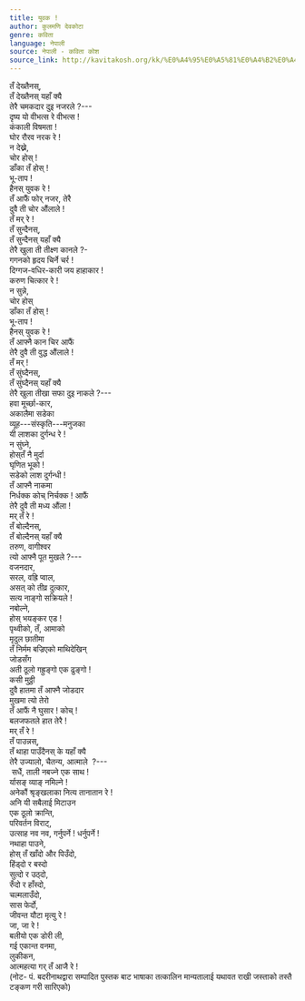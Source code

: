 ```yaml
---
title: युवक !
author: कुलमणि देवकोटा
genre: कविता
language: नेपाली
source: नेपाली - कविता कोश
source_link: http://kavitakosh.org/kk/%E0%A4%95%E0%A5%81%E0%A4%B2%E0%A4%AE%E0%A4%A3%E0%A4%BF_%E0%A4%A6%E0%A5%87%E0%A4%B5%E0%A4%95%E0%A5%8B%E0%A4%9F%E0%A4%BE
---
```


तँ देख्तैनस्,  
तँ देख्तैनस् यहाँ क्यै  
तेरै चमकदार दुइ नजरले ?---  
दृष्य यो वीभत्स रे वीभत्स !  
कंकाली विषमता !  
घोर रौरव नरक रे !  
न देख्ने,  
चोर होस् !  
डाँका तँ होस् !  
भू-ताप !  
हैनस् युवक रे !  
तँ आफैं फोर् नजर, तेरै  
दुवै ती चोर औंलाले !  
तँ मर् रे !  
तँ सुन्दैनस्,  
तँ सुन्दैनस् यहाँ क्यै  
तेरै खुला ती तीक्ष्ण कानले ?-  
गगनको हृदय चिर्ने चर्र !  
दिग्गज-वधिर-कारी जय हाहाकार !  
करुण चित्कार रे !  
न सुन्ने,  
चोर होस्  
डाँका तँ होस् !  
भू-ताप !  
हैनस् युवक रे !  
तँ आफ्नै कान चिर आफैं  
तेरै दुवै ती वुद्ध औंलाले !  
तँ मर् !  
तँ सुंघ्दैनस्,  
तँ सुंघ्दैनस् यहाँ क्यै  
तेरै खुला तीखा सफा दुइ नाकले ?---  
हवा मूर्च्छा-कार,  
अकालैमा सडेका  
व्यूह---संस्कृति---मनुजका  
यी लाशका दुर्गन्ध रे !  
न सुंघ्ने,  
होस्‌तँ नै मुर्दा  
घृणित भूको !  
सडेको लाश दुर्गन्धी !  
तँ आफ्नै नाकमा  
निर्धक्क कोच् निर्चक्क ! आफैं  
तेरै दुवै ती मध्य ‍औंला !  
मर् तँ रे !  
तँ बोल्दैनस्,  
तँ बोल्दैनस् यहाँ क्यै  
तरुण, वागीश्वर  
त्यो आफ्नै पूत मुखले ?---  
वजनदार,  
सरल, वह्रि प्वाल,  
असत् को तीव्र दुत्कार,  
सत्य नाङ्गो सक्रियले !  
नबोल्ने,  
होस् भयङ्कर एड !  
पृथ्वीको, तँ, आमाको  
मृदुल छातीमा  
तँ निर्मम बज्रिएको माथिदेखिन्  
जोडसँग  
अती ठूलो गह्रुङ्गो एक ढुङ्गो !  
कसी मुठ्ठी  
दुवै हातमा तँ आफ्नै जोडदार  
मुखमा त्यो तेरो  
तँ आफैं नै घुसार ! कोच् !  
बलजफतले हात तेरै !  
मर् तँ रे !  
तँ पाउन्नस्,  
तँ थाहा पाउँदैनस् के यहाँ क्यै  
तेरै उज्यालो, चैतन्य, आत्माले  ?---  
 सधैं, ताली नबज्ने एक साथ !  
र्यासङ् व्याङ् नमिल्ने !  
अनेकौं श्रृङ्खलाका नित्य तानातान रे !  
अनि यी सबैलाई मिटाउन  
एक ठूलो क्रान्ति,  
परिवर्तन विराट्,  
उत्साह नव नव, गर्नुपर्ने ! धर्नुपर्ने !  
नथाहा पाउने,  
होस् तँ खाँदो और पिउँदो,  
हिंड्दो र बस्दो  
सुत्दो र उठ्दो,  
रुँदो र हाँस्दो,  
चल्मलाउँदो,  
सास फेर्दो,  
जीवन्त यौटा मृत्यु रे !  
जा, जा रे !  
बलीयो एक डोरी ली,  
गई एकान्त वनमा,  
लुकीकन,  
आत्महत्या गर् तँ आजै रे !  
(नोट- पं. बदरीनाथद्वारा सम्पादित पुस्तक बाट भाषाका तत्कालिन मान्यतालाई यथावत राखी जस्ताको तस्तै टङ्कण गरी सारिएको)
